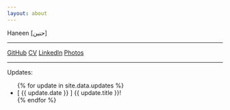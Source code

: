 ```yaml
---
layout: about
---
```



<div class="about-title">Haneen [حنين]</div>

---

<div class="about-nav">
<a href="https://github.com/haneensa" target="_blank">GitHub</a>
<a href="https://drive.google.com/file/d/0B0B0K8GnwBGnVXhBREI3YjJVaGc/view?usp=share_link&resourcekey=0-omQO5cSa3Qnj0_-PIKtpBg" target="_blank">CV</a>
<a href="https://www.linkedin.com/in/haneenmohammed/" target="_blank">LinkedIn</a>
<a href="http://haninjafoto.tumblr.com/" target="_blank">Photos</a>
</div>

---


Updates:
<nav>
<ul>
  {% for update in site.data.updates %}
  <li>
[ {{ update.date }} ] {{ update.title }}!
  </li>
  {% endfor %}
</ul>
</nav>
